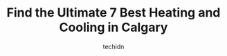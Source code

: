 ---
layout: ampstory
image: https://i0.wp.com/www.auto.or.id/wp-content/uploads/2023/06/horizon-heating-ltd-0-calgary-1686322610.jpeg?resize=640,853
author: techidn
featured: false
description: Calgary, Alberta, Canada is a haven for Heating and Cooling enthusiasts, boasting an impressive array of 7 top-notch establishments. Whether youre a seasoned connoisseur or simply curious t
title: Find the Ultimate 7 Best Heating and Cooling in Calgary
cover:
   title: Find the Ultimate 7 Best Heating and Cooling in Calgary
   subtitle: AUTO.OR.ID
   background: https://www.auto.or.id/wp-content/uploads/2023/06/horizon-heating-ltd-0-calgary-1686322610.jpeg

pages: 
 - layout: thirds
   top: <h1>#1 Knight Plumbing, Heating and Air Conditioning</h1>
   bottom: "<p>Had Knight come out to service one of my AC units in SW Calgary.Amazing service from George.  He was fantastic, well mannered, smelled nice, looked very professional and </p>"
   background: https://www.auto.or.id/wp-content/uploads/2023/06/horizon-heating-ltd-1-calgary-1686322612.jpeg
   backgroundblur: true
 - layout: thirds
   top: <h1>#2 JPS Furnace & Air Conditioning</h1>
   bottom: "<p>903 42 Ave SE, Calgary, AB T2G 1Z1, Canada</p>"
   background: https://www.auto.or.id/wp-content/uploads/2023/06/horizon-heating-ltd-2-calgary-1686322613.png
   cta:
      link: https://www.auto.or.id/find-the-ultimate-7-best-heating-and-cooling-in-calgary/
      text: Find the Ultimate 7 Best Heating and Cooling in Calgary
 - layout: thirds
   top: <h1>#3 A1 Chesney Service Experts</h1>
   bottom: "<p>7317 12 St SE #2, Calgary, AB T2H 2S6, Canada</p>"
   background: https://images.unsplash.com/photo-1545609904-f2f11654638d?ixlib=rb-4.0.3&ixid=MnwxMjA3fDB8MHxwaG90by1wYWdlfHx8fGVufDB8fHx8&auto=format&fit=crop&w=640&h=853&q=80
   cta:
      link: https://www.auto.or.id/find-the-ultimate-7-best-heating-and-cooling-in-calgary/
      text: Find the Ultimate 7 Best Heating and Cooling in Calgary
 - layout: thirds
   top: <h1>#4 Expert Hvac Solutions Ltd</h1>
   bottom: "<p>1112 40 Ave NE Bay #6, Calgary, AB T2E 5T8, Canada</p>"
   background: https://images.unsplash.com/photo-1632956557796-6868d5ecc6d2?ixlib=rb-4.0.3&ixid=MnwxMjA3fDB8MHxwaG90by1wYWdlfHx8fGVufDB8fHx8&auto=format&fit=crop&w=640&h=853&q=80
   cta:
      link: https://www.auto.or.id/find-the-ultimate-7-best-heating-and-cooling-in-calgary/
      text: Find the Ultimate 7 Best Heating and Cooling in Calgary
 - layout: thirds
   top: <h1>#5 Harmony Heating & Air Conditioning Inc</h1>
   bottom: "<p>427 51 Ave SE Bay 113, Calgary, AB T2H 0M8, Canada</p>"
   background: https://images.unsplash.com/photo-1575496917055-f23c822796eb?ixlib=rb-4.0.3&ixid=MnwxMjA3fDB8MHxwaG90by1wYWdlfHx8fGVufDB8fHx8&auto=format&fit=crop&w=640&h=853&q=80
   cta:
      link: https://www.auto.or.id/find-the-ultimate-7-best-heating-and-cooling-in-calgary/
      text: Find the Ultimate 7 Best Heating and Cooling in Calgary
 - layout: thirds
   top: <h1>#6 Furnace Family Heating, Air Conditioning, Plumbing</h1>
   bottom: "<p>7139 40 St SE Unit #8, Calgary, AB T2C 2H7, Canada</p>"
   background: https://images.unsplash.com/photo-1507136566006-cfc505b114fc?ixlib=rb-4.0.3&ixid=MnwxMjA3fDB8MHxwaG90by1wYWdlfHx8fGVufDB8fHx8&auto=format&fit=crop&w=640&h=853&q=80
   cta:
      link: https://www.auto.or.id/find-the-ultimate-7-best-heating-and-cooling-in-calgary/
      text: Find the Ultimate 7 Best Heating and Cooling in Calgary
 - layout: thirds
   top: <h1>#7 Alberta Mountain Air Heating & Air Conditioning</h1>
   bottom: "<p>12204 40 St SE #24, Calgary, AB T2Z 4K6, Canada</p>"
   background: https://images.unsplash.com/photo-1596209716749-aee52a95737c?ixlib=rb-4.0.3&ixid=MnwxMjA3fDB8MHxwaG90by1wYWdlfHx8fGVufDB8fHx8&auto=format&fit=crop&w=640&h=853&q=80
   cta:
      link: https://www.auto.or.id/find-the-ultimate-7-best-heating-and-cooling-in-calgary/
      text: Find the Ultimate 7 Best Heating and Cooling in Calgary
 - layout: thirds
   middle: Continue reading...
   background: https://images.unsplash.com/photo-1560402974-01f2b0209512?ixlib=rb-4.0.3&ixid=MnwxMjA3fDB8MHxwaG90by1wYWdlfHx8fGVufDB8fHx8&auto=format&fit=crop&w=640&h=853&q=80
   cta:
      link: https://www.auto.or.id/find-the-ultimate-7-best-heating-and-cooling-in-calgary/
      text: Find the Ultimate 7 Best Heating and Cooling in Calgary

---
